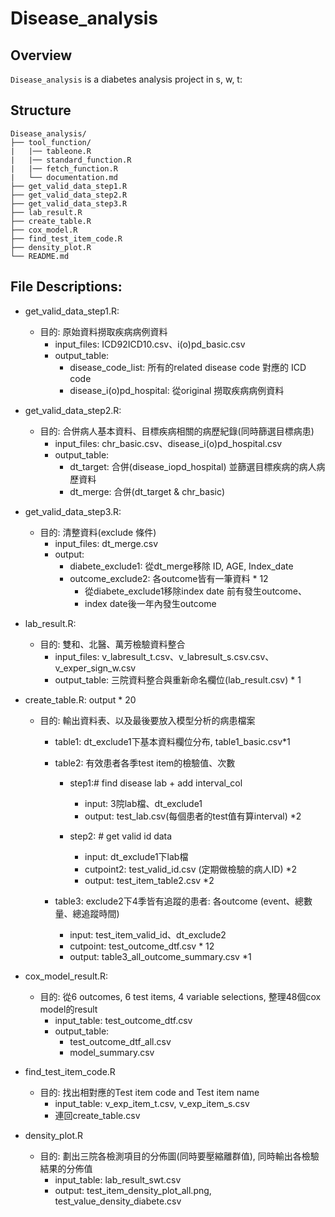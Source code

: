 # Disease_analysis

## Overview
`Disease_analysis` is a diabetes analysis project in s, w, t:

## Structure

```
Disease_analysis/
├── tool_function/
|   |── tableone.R
|   |── standard_function.R  
|   |── fetch_function.R
|   └── documentation.md
├── get_valid_data_step1.R 
├── get_valid_data_step2.R 
├── get_valid_data_step3.R 
├── lab_result.R
├── create_table.R
├── cox_model.R
├── find_test_item_code.R
├── density_plot.R
└── README.md
```

## File Descriptions:
- get_valid_data_step1.R: 
  - 目的: 原始資料撈取疾病病例資料
    - input_files: ICD92ICD10.csv、i(o)pd_basic.csv
    - output_table: 
      - disease_code_list: 所有的related disease code 對應的 ICD code
      - disease_i(o)pd_hospital: 從original 撈取疾病病例資料
      
- get_valid_data_step2.R: 
  - 目的: 合併病人基本資料、目標疾病相關的病歷紀錄(同時篩選目標病患)
    - input_files: chr_basic.csv、disease_i(o)pd_hospital.csv
    - output_table: 
      - dt_target: 合併(disease_iopd_hospital) 並篩選目標疾病的病人病歷資料
      - dt_merge: 合併(dt_target & chr_basic) 
    
- get_valid_data_step3.R: 
  - 目的: 清整資料(exclude 條件)
    - input_files: dt_merge.csv
    - output: 
      - diabete_exclude1: 從dt_merge移除 ID, AGE, Index_date
      - outcome_exclude2: 各outcome皆有一筆資料 * 12
        - 從diabete_exclude1移除index date 前有發生outcome、
        - index date後一年內發生outcome

- lab_result.R: 
  - 目的: 雙和、北醫、萬芳檢驗資料整合
    - input_files: v_labresult_t.csv、v_labresult_s.csv.csv、v_exper_sign_w.csv
    - output_table: 三院資料整合與重新命名欄位(lab_result.csv) * 1

- create_table.R:  output * 20 
  - 目的: 輸出資料表、以及最後要放入模型分析的病患檔案
    - table1: dt_exclude1下基本資料欄位分布, table1_basic.csv*1
    - table2: 有效患者各季test item的檢驗值、次數
      - step1:# find disease lab + add interval_col
        - input: 3院lab檔、dt_exclude1
        - output: test_lab.csv(每個患者的test值有算interval) *2
        
      - step2: # get valid id data
        - input: dt_exclude1下lab檔
        - cutpoint2: test_valid_id.csv (定期做檢驗的病人ID) *2
        - output: test_item_table2.csv *2
        
    - table3: exclude2下4季皆有追蹤的患者: 各outcome (event、總數量、總追蹤時間) 
        - input: test_item_valid_id、dt_exclude2
        - cutpoint: test_outcome_dtf.csv * 12
        - output: table3_all_outcome_summary.csv *1

- cox_model_result.R: 
  - 目的: 從6 outcomes, 6 test items, 4 variable selections, 整理48個cox model的result
    - input_table: test_outcome_dtf.csv
    - output_table: 
      -  test_outcome_dtf_all.csv
      -  model_summary.csv

- find_test_item_code.R
  - 目的: 找出相對應的Test item code and Test item name
    - input_table: v_exp_item_t.csv, v_exp_item_s.csv
    - 連回create_table.csv
    
- density_plot.R
  - 目的: 劃出三院各檢測項目的分佈圖(同時要壓縮離群值), 同時輸出各檢驗結果的分佈值
    - input_table: lab_result_swt.csv
    - output: test_item_density_plot_all.png, test_value_density_diabete.csv
      